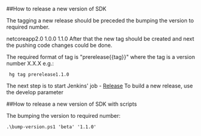 
##How to release a new version of SDK

The tagging a new release should be preceded the bumping the version to required number.

   <PropertyGroup>
     <TargetFramework>netcoreapp2.0</TargetFramework>
     <Version>1.0.0</Version>
     <Version>1.1.0</Version>
   </PropertyGroup>
After that the new tag should be created and next the pushing code changes could be done.

The  required format of tag is "prerelease{{tag}}" where the tag is a version number X.X.X e.g.:
```
 hg tag prerelease1.1.0
```

The next step is to start Jenkins' job - [Release](http://localhost:8081/view/C8Y-RELEASE/job/Docker-Cumulocity-Clients-CSharp-MicroserviceSdk-RELEASE)
To build a new release, use the develop parameter



##How to release a new version of SDK with scripts

The bumping the version to required number:

```
.\bump-version.ps1 'beta' '1.1.0'
```